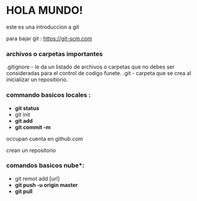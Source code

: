 # HOLA MUNDO!



este es una introduccion a git 

para bajar git : https://git-scm.com


### archivos o carpetas importantes 

.gitignore - le da un listado de archivos o carpetas que no debes ser consideradas para el control de codigo funete.
.git - carpeta que se crea al inicializar un  repositiorio.

### commando  basicos locales :

- **git status**
- git init
- **git add**
- **git commit -m**


occupan cuenta en github.com

crean un repositorio


### comandos basicos nube*:

- git remot add [url]
- **git push -u origin master**
- **git pull**

